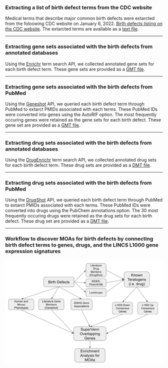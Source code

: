 ### Extracting a list of birth defect terms from the CDC website

Medical terms that describe major common birth defects were extarcted from the foloowing CDC website on January 6, 2022. 
[Birth defects listing on the CDC website](https://www.cdc.gov/ncbddd/birthdefects/types.html). The extarcted terms are available as a [text file](https://github.com/nih-cfde/ReproToxTables/blob/main/CDC-birth-defects/CDC-birth-defects.txt).

---

### Extracting gene sets associated with the birth defects from annotated databases

Using the [Enrichr](https://maayanlab.cloud/Enrichr/) term search API, we collected annotated gene sets for each birth defect term. These gene sets are provided as a [GMT file](https://github.com/nih-cfde/ReproToxTables/blob/main/CDC-birth-defects/CDC-birth-defect-genes-Enrichr.gmt).

---

### Extracting gene sets associated with the birth defects from PubMed

Using the [Geneshot](https://maayanlab.cloud/geneshot/) API, we queried each birth defect term through PubMed to extarct PMIDs associated with each terms. These PubMed IDs were converted into genes using the AutoRIF option. The most frequently occuring genes were retained as the gene sets for each birth defect. These gene set are provided as a [GMT file](https://github.com/nih-cfde/ReproToxTables/blob/main/CDC-birth-defects/CDC-birth-defect-genes-Geneshot.gmt).

---

### Extracting drug sets associated with the birth defects from annotated databases

Using the [DrugEnrichr](https://maayanlab.cloud/DrugEnrichr/) term search API, we collected annotated drug sets for each birth defect term. These drug sets are provided as a [DMT file](https://github.com/nih-cfde/ReproToxTables/blob/main/CDC-birth-defects/drugenrichr_birth_defects.gmt).

---

### Extracting drug sets associated with the birth defects from PubMed

Using the [DrugShot](https://maayanlab.cloud/DrugShot/) API, we queried each birth defect term through PubMed to extarct PMIDs associated with each terms. These PubMed IDs were converted into drugs using the PubChem annotations option. The 30 most frequently occuring drugs were retained as the drug sets for each birth defect. These drug set are provided as a [DMT file](https://github.com/nih-cfde/ReproToxTables/blob/main/CDC-birth-defects/drugshot_birth_defects.gmt).

---

### Workflow to discover MOAs for birth defects by connecting birth defect terms to genes, drugs, and the LINCS L1000 gene expression signatures
![Workflow to discover MOAs for birth defects](https://github.com/nih-cfde/ReproToxTables/blob/main/CDC-birth-defects/Screen%20Shot%202022-01-09%20at%207.08.31%20PM.png)
